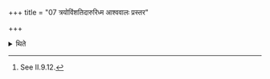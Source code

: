 +++
title = "07 त्रयोविंशतिदारुरिध्म आश्ववालः प्रस्तर"

+++

<details><summary>थिते</summary>

7. The fuel consists of twenty-three woods; the Prastara of Āśvavāla(-grass); the Vidhr̥tis (separating grass-blades)[^1] of sugar-cane; the enclosing sticks of Kārṣmarya(-wood).  

[^1]: See II.9.12.
</details>

